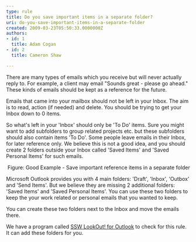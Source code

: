 ```yaml
---
type: rule
title: Do you save important items in a separate folder?
uri: do-you-save-important-items-in-a-separate-folder
created: 2009-03-23T05:50:33.0000000Z
authors:
- id: 1
  title: Adam Cogan
- id: 2
  title: Cameron Shaw

---
```




<span class='intro'> There are many types of emails which you receive but will never actually reply to. For example, a client may email &quot;Sounds great - please go ahead.&quot; These kinds of emails should be kept as a reference for the future. 
 </span>


  <p>Emails that came into your mailbox should not be left in your Inbox. The aim is to read, action (if needed) and delete. You should be trying to get your Inbox down to 0 items.</p>
<p>So what's left in your 'Inbox' should only be 'To Do' items. Sure you might want to add subfolders to group related projects etc. but these subfolders should also contain items 'To Do'. Some people leave emails in their Inbox, for later reference only. We believe this is not a good idea, and you should create 2 folders outside your Inbox called 'Saved Items' and 'Saved Personal Items' for such emails. </p>
<img class="ms-rteCustom-ImageArea" src="/PublishingImages/SavedMail.gif" alt="" /> <span class="ms-rteCustom-FigureGood">Figure&#58;&#160;Good Example - Save important reference items in a separate folder</span>
<p>Microsoft Outlook provides you with 4 main folders&#58; 'Draft', 'Inbox', 'Outbox' and 'Send Items'. But we believe they are missing 2 additional folders&#58; 'Saved Items' and 'Saved Personal Items'. You can use these two folders to keep the your work related or personal emails that you wanted to keep.</p>
<p>You can create these two folders next to the Inbox and move the emails there.</p>
<p class="ms-rteCustom-YellowBorderBox">We have a program called <a href="http&#58;//www.ssw.com.au/ssw/LookOut/">SSW LookOut! for Outlook</a> to check for this rule. <img class="ms-rteCustom-ImageArea" src="/PublishingImages/ContactorSavedItemsFolder.gif" alt="" /><br>
It can add these folders for you. </p>



